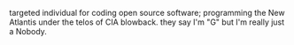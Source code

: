 targeted individual for coding open source software; programming the New Atlantis under the telos of CIA blowback. they say I'm "G" but I'm really just a Nobody.
